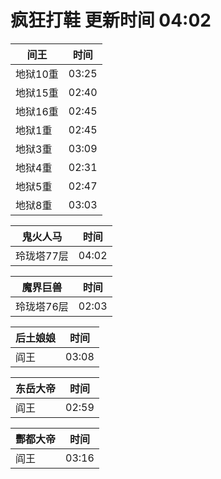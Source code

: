 # 疯狂打鞋 更新时间 04:02

| 间王   | 时间    |
|--------|-------|
| 地狱10重 | 03:25 |
| 地狱15重 | 02:40 |
| 地狱16重 | 02:45 |
| 地狱1重 | 02:45 |
| 地狱3重 | 03:09 |
| 地狱4重 | 02:31 |
| 地狱5重 | 02:47 |
| 地狱8重 | 03:03 |

| 鬼火人马   | 时间    |
|--------|-------|
| 玲珑塔77层 | 04:02 |

| 魔界巨兽   | 时间    |
|--------|-------|
| 玲珑塔76层 | 02:03 |

| 后土娘娘   | 时间    |
|--------|-------|
| 阎王 | 03:08 |

| 东岳大帝   | 时间    |
|--------|-------|
| 阎王 | 02:59 |

| 酆都大帝   | 时间    |
|--------|-------|
| 阎王 | 03:16 |